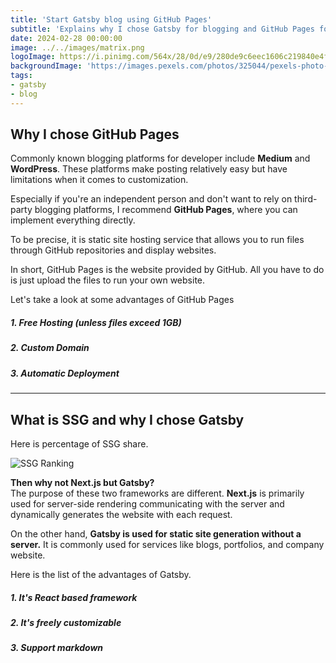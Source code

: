 ```yaml
---
title: 'Start Gatsby blog using GitHub Pages'
subtitle: 'Explains why I chose Gatsby for blogging and GitHub Pages for deploying.'
date: 2024-02-28 00:00:00
image: ../../images/matrix.png
logoImage: https://i.pinimg.com/564x/28/0d/e9/280de9c6eec1606c219840e4f1d96009.jpg
backgroundImage: 'https://images.pexels.com/photos/325044/pexels-photo-325044.jpeg?auto=compress&cs=tinysrgb&w=1260&h=750&dpr=1'
tags:
- gatsby
- blog
---
```


## Why I chose GitHub Pages
Commonly known blogging platforms for developer include **Medium** and **WordPress**. These platforms make posting relatively easy but have limitations when it comes to customization.   
  
Especially if you're an independent person and don't want to rely on third-party blogging platforms, I recommend **GitHub Pages**, where you can implement everything directly. 

To be precise, it is static site hosting service that allows you to run files through GitHub repositories and display websites.  

In short, GitHub Pages is the website provided by GitHub. All you have to do is just upload the files to run your own website.  

Let's take a look at some advantages of GitHub Pages 
##### 1. Free Hosting (unless files exceed 1GB)  
##### 2. Custom Domain
##### 3. Automatic Deployment  

***
## What is SSG and why I chose Gatsby

Here is percentage of SSG share.  

![SSG Ranking](https://almanac.httparchive.org/static/images/2021/jamstack/rank-adoption.png)  

**Then why not Next.js but Gatsby?**  
The purpose of these two frameworks are different. **Next.js** is primarily used for server-side rendering communicating with the server and dynamically generates the website with each request.  

On the other hand, **Gatsby is used for static site generation without a server.** It is commonly used for services like blogs, portfolios, and company website.

Here is the list of the advantages of Gatsby.
##### 1. It's React based framework  
##### 2. It's freely customizable  
##### 3. Support markdown  
  
